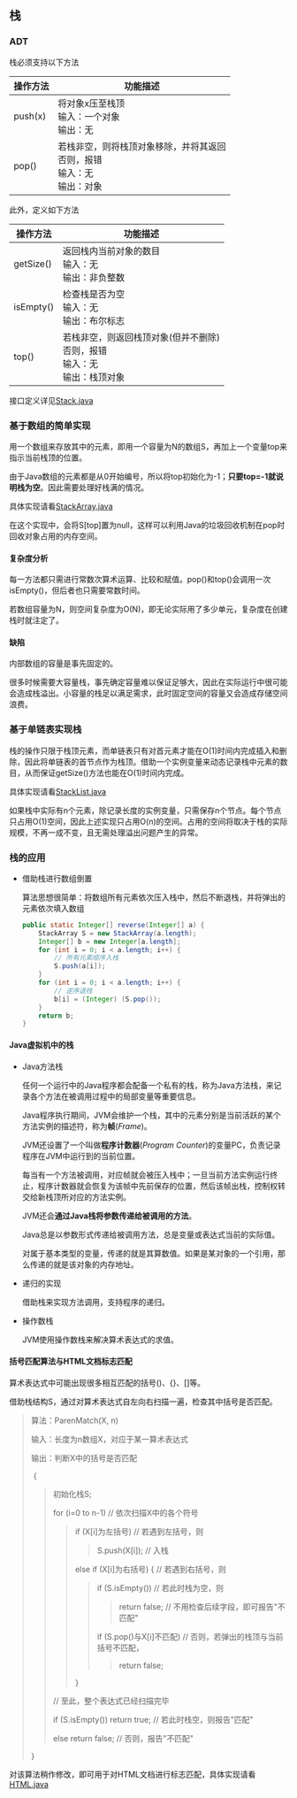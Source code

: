 ## 栈

### ADT

栈必须支持以下方法

| 操作方法 | 功能描述                                                     |
| -------- | ------------------------------------------------------------ |
| push(x)  | 将对象x压至栈顶<br>输入：一个对象<br>输出：无                |
| pop()    | 若栈非空，则将栈顶对象移除，并将其返回<br>否则，报错<br>输入：无<br>输出：对象 |

此外，定义如下方法

| 操作方法  | 功能描述                                                     |
| --------- | ------------------------------------------------------------ |
| getSize() | 返回栈内当前对象的数目<br>输入：无<br>输出：非负整数         |
| isEmpty() | 检查栈是否为空<br>输入：无<br>输出：布尔标志                 |
| top()     | 若栈非空，则返回栈顶对象(但并不删除)<br>否则，报错<br>输入：无<br>输出：栈顶对象 |

接口定义详见[Stack.java](../../java/dsa/stack/Stack.java)

### 基于数组的简单实现

用一个数组来存放其中的元素，即用一个容量为N的数组S​，再加上一个变量top来指示当前栈顶的位置。

由于Java数组的元素都是从0开始编号，所以将top初始化为-1；**只要top=-1就说明栈为空**。因此需要处理好栈满的情况。

具体实现请看[StackArray.java](../../java/dsa/stack/array/StackArray.java)

在这个实现中，会将S[top]置为null，这样可以利用Java的垃圾回收机制在pop时回收对象占用的内存空间。

#### 复杂度分析

每一方法都只需进行常数次算术运算、比较和赋值。pop()和top()会调用一次isEmpty()，但后者也只需要常数时间。

若数组容量为N，则空间复杂度为O(N)，即无论实际用了多少单元，复杂度在创建栈时就注定了。

#### 缺陷

内部数组的容量是事先固定的。

很多时候需要大容量栈，事先确定容量难以保证足够大，因此在实际运行中很可能会造成栈溢出。小容量的栈足以满足需求，此时固定空间的容量又会造成存储空间浪费。

### 基于单链表实现栈

栈的操作只限于栈顶元素，而单链表只有对首元素才能在O(1)时间内完成插入和删除，因此将单链表的首节点作为栈顶。借助一个实例变量来动态记录栈中元素的数目，从而保证getSize()方法也能在O(1)时间内完成。

具体实现请看[StackList.java](../../java/dsa/stack/list/StackList.java)

如果栈中实际有n个元素，除记录长度的实例变量，只需保存n个节点。每个节点只占用O(1)空间，因此上述实现只占用O(n)的空间。占用的空间将取决于栈的实际规模，不再一成不变，且无需处理溢出问题产生的异常。

### 栈的应用

* 借助栈进行数组倒置

    算法思想很简单：将数组所有元素依次压入栈中，然后不断退栈，并将弹出的元素依次填入数组

    ```java
    public static Integer[] reverse(Integer[] a) {
        StackArray S = new StackArray(a.length);
        Integer[] b = new Integer[a.length];
        for (int i = 0; i < a.length; i++) {
            // 所有元素顺序入栈
            S.push(a[i]);
        }
        for (int i = 0; i < a.length; i++) {
            // 逆序退栈
            b[i] = (Integer) (S.pop());
        }
        return b;
    }
    ```

#### Java虚拟机中的栈

* Java方法栈

    任何一个运行中的Java程序都会配备一个私有的栈，称为Java方法栈，来记录各个方法在被调用过程中的局部变量等重要信息。

    Java程序执行期间，JVM会维护一个栈，其中的元素分别是当前活跃的某个方法实例的描述符，称为**帧**(*Frame*)。

    JVM还设置了一个叫做**程序计数器**(*Program Counter*)的变量PC，负责记录程序在JVM中运行到的当前位置。

    每当有一个方法被调用，对应帧就会被压入栈中；一旦当前方法实例运行终止，程序计数器就会恢复为该帧中先前保存的位置，然后该帧出栈，控制权转交给新栈顶所对应的方法实例。

    JVM还会**通过Java栈将参数传递给被调用的方法**。

    Java总是以参数形式传递给被调用方法，总是变量或表达式当前的实际值。

    对属于基本类型的变量，传递的就是其算数值。如果是某对象的一个引用，那么传递的就是该对象的内存地址。

* 递归的实现

    借助栈来实现方法调用，支持程序的递归。

* 操作数栈

    JVM使用操作数栈来解决算术表达式的求值。

#### 括号匹配算法与HTML文档标志匹配

算术表达式中可能出现很多相互匹配的括号()、{}、[]等。

借助栈结构S，通过对算术表达式自左向右扫描一遍，检查其中括号是否匹配。

> 算法：ParenMatch(X, n)
>
> 输入：长度为n数组X，对应于某一算术表达式
>
> 输出：判断X中的括号是否匹配
>
> ​					{
>
> > 初始化栈S;
> >
> > for (i=0 to n-1)	// 依次扫描X中的各个符号
> >
> > > if (X[i]为左括号)	// 若遇到左括号，则
> > >
> > > > S.push(X[i]);	// 入栈
> > >
> > > else if (X[i]为右括号) {	// 若遇到右括号，则
> > >
> > > > if (S.isEmpty())	// 若此时栈为空，则
> > > >
> > > > > return false;	// 不用检查后续字段，即可报告"不匹配"
> > > >
> > > > if (S.pop()与X[i]不匹配)	// 否则，若弹出的栈顶与当前括号不匹配，
> > > >
> > > > > return false;
> > >
> > > }
> >
> > // 至此，整个表达式已经扫描完毕
> >
> > if (S.isEmpty())	return true;	// 若此时栈空，则报告"匹配"
> >
> > else	return false;	// 否则，报告"不匹配"
>
> }

对该算法稍作修改，即可用于对HTML文档进行标志匹配，具体实现请看[HTML.java](../../java/dsa/stack/list/occasion/HTML.java)

